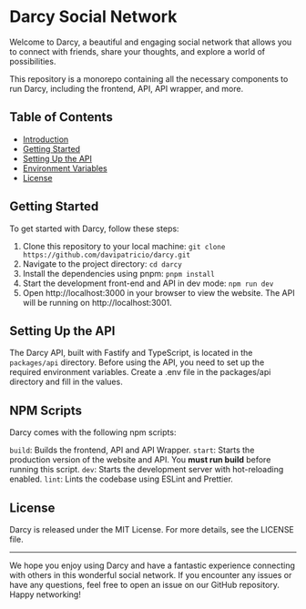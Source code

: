 # Darcy Social Network

Welcome to Darcy, a beautiful and engaging social network that allows you to connect with friends, share your thoughts, and explore a world of possibilities.

This repository is a monorepo containing all the necessary components to run Darcy, including the frontend, API, API wrapper, and more. 


## Table of Contents

- [Introduction](#darcy-social-network)
- [Getting Started](#getting-started)
- [Setting Up the API](#setting-up-the-api)
- [Environment Variables](#environment-variables)
- [License](#license)

## Getting Started

To get started with Darcy, follow these steps:

1. Clone this repository to your local machine: `git clone https://github.com/davipatricio/darcy.git`
2. Navigate to the project directory: `cd darcy`
3. Install the dependencies using pnpm: `pnpm install`
4. Start the development front-end and API in dev mode: `npm run dev`
5. Open http://localhost:3000 in your browser to view the website. The API will be running on http://localhost:3001.

## Setting Up the API
The Darcy API, built with Fastify and TypeScript, is located in the `packages/api` directory. Before using the API, you need to set up the required environment variables. Create a .env file in the packages/api directory and fill in the values.

## NPM Scripts
Darcy comes with the following npm scripts:

`build`: Builds the frontend, API and API Wrapper.
`start`: Starts the production version of the website and API. You **must run build** before running this script.
`dev`: Starts the development server with hot-reloading enabled.
`lint`: Lints the codebase using ESLint and Prettier.

## License
Darcy is released under the MIT License. For more details, see the LICENSE file.

---

We hope you enjoy using Darcy and have a fantastic experience connecting with others in this wonderful social network. If you encounter any issues or have any questions, feel free to open an issue on our GitHub repository. Happy networking!